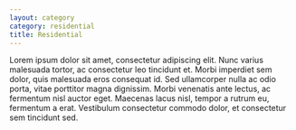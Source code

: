 ```yaml
---
layout: category
category: residential
title: Residential
---
```


Lorem ipsum dolor sit amet, consectetur adipiscing elit. Nunc varius malesuada tortor, ac consectetur leo tincidunt et. Morbi imperdiet sem dolor, quis malesuada eros consequat id. Sed ullamcorper nulla ac odio porta, vitae porttitor magna dignissim. Morbi venenatis ante lectus, ac fermentum nisl auctor eget. Maecenas lacus nisl, tempor a rutrum eu, fermentum a erat. Vestibulum consectetur commodo dolor, et consectetur sem tincidunt sed.